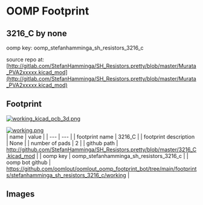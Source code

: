# OOMP Footprint  
## 3216_C  by none  
  
oomp key: oomp_stefanhamminga_sh_resistors_3216_c  
  
source repo at: [http://gitlab.com/StefanHamminga/SH_Resistors.pretty/blob/master/Murata_PVA2xxxxx.kicad_mod](http://gitlab.com/StefanHamminga/SH_Resistors.pretty/blob/master/Murata_PVA2xxxxx.kicad_mod)  
## Footprint  
  
[![working_kicad_pcb_3d.png](working_kicad_pcb_3d_600.png)](working_kicad_pcb_3d.png)  
  
[![working.png](working_600.png)](working.png)  
| name | value | 
| --- | --- | 
| footprint name | 3216_C | 
| footprint description | None | 
| number of pads | 2 | 
| github path | http://github.com/StefanHamminga/SH_Resistors.pretty/blob/master/3216_C.kicad_mod | 
| oomp key | oomp_stefanhamminga_sh_resistors_3216_c | 
| oomp bot github | https://github.com/oomlout/oomlout_oomp_footprint_bot/tree/main/footprints/stefanhamminga_sh_resistors_3216_c/working | 
## Images  
